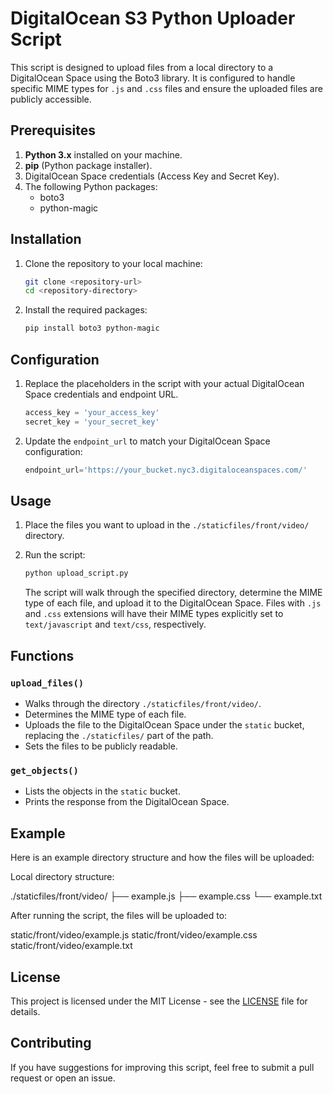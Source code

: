 
# DigitalOcean S3 Python Uploader Script

This script is designed to upload files from a local directory to a DigitalOcean Space using the Boto3 library. It is configured to handle specific MIME types for `.js` and `.css` files and ensure the uploaded files are publicly accessible.

## Prerequisites

1. **Python 3.x** installed on your machine.
2. **pip** (Python package installer).
3. DigitalOcean Space credentials (Access Key and Secret Key).
4. The following Python packages:
   - boto3
   - python-magic

## Installation

1. Clone the repository to your local machine:
    ```sh
    git clone <repository-url>
    cd <repository-directory>
    ```

2. Install the required packages:
    ```sh
    pip install boto3 python-magic
    ```

## Configuration

1. Replace the placeholders in the script with your actual DigitalOcean Space credentials and endpoint URL.

    ```python
    access_key = 'your_access_key'
    secret_key = 'your_secret_key'
    ```

2. Update the `endpoint_url` to match your DigitalOcean Space configuration:
    ```python
    endpoint_url='https://your_bucket.nyc3.digitaloceanspaces.com/'
    ```

## Usage

1. Place the files you want to upload in the `./staticfiles/front/video/` directory.

2. Run the script:

    ```sh
    python upload_script.py
    ```

    The script will walk through the specified directory, determine the MIME type of each file, and upload it to the DigitalOcean Space. Files with `.js` and `.css` extensions will have their MIME types explicitly set to `text/javascript` and `text/css`, respectively.

## Functions

### `upload_files()`

- Walks through the directory `./staticfiles/front/video/`.
- Determines the MIME type of each file.
- Uploads the file to the DigitalOcean Space under the `static` bucket, replacing the `./staticfiles/` part of the path.
- Sets the files to be publicly readable.

### `get_objects()`

- Lists the objects in the `static` bucket.
- Prints the response from the DigitalOcean Space.


## Example

Here is an example directory structure and how the files will be uploaded:

Local directory structure:

./staticfiles/front/video/
├── example.js
├── example.css
└── example.txt


After running the script, the files will be uploaded to:

static/front/video/example.js
static/front/video/example.css
static/front/video/example.txt

## License

This project is licensed under the MIT License - see the [LICENSE](LICENSE) file for details.

## Contributing

If you have suggestions for improving this script, feel free to submit a pull request or open an issue.

